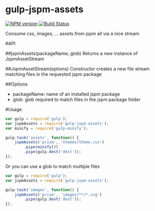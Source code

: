 # gulp-jspm-assets

[![NPM version][npm-image]][npm-url] [![Build Status][travis-image]][travis-url] 

Consume css, images, ... assets from jspm all via a nice stream

#API

##jspmAssets(packageName, glob)
Returns a new instance of JspmAssetStream

##JspmAssetStream(options)
Constructor creates a new file stream matching files in the requested jspm package

##Options
- packageName: name of an installed jspm package
- glob: glob required to match files in the jspm package folder

#Usage
```js
var gulp = require('gulp');
var jspmAssets = require('gulp-jspm-assets');
var minify = require('gulp-minify');

gulp.task('assets', function() {
    jspmAssets('prism', 'themes/theme.css')
        .pipe(minify())
        .pipe(gulp.dest('dest'));
});

```

Or you can use a glob to match multiple files
```js
var gulp = require('gulp');
var jspmAssets = require('gulp-jspm-assets');

gulp.task('images', function() {
    jspmAssets('prism', 'images/**/*.svg')
        .pipe(gulp.dest('dest'));
});

```

[npm-url]: https://www.npmjs.com/package/gulp-jspm-assets
[npm-image]: https://badge.fury.io/js/gulp-jspm-assets.svg

[travis-url]: https://travis-ci.org/nickvdyck/gulp-jspm-assets
[travis-image]: https://travis-ci.org/nickvdyck/gulp-jspm-assets.svg?branch=master

